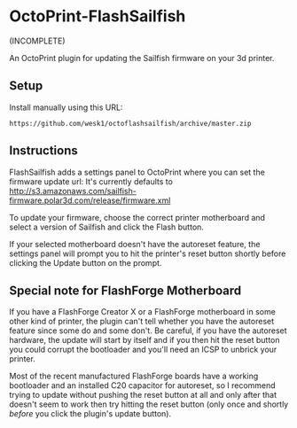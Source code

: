 # OctoPrint-FlashSailfish
(INCOMPLETE)

An OctoPrint plugin for updating the Sailfish firmware on your 3d printer.

## Setup

Install manually using this URL:

    https://github.com/wesk1/octoflashsailfish/archive/master.zip

## Instructions

FlashSailfish adds a settings panel to OctoPrint where you can set the firmware
update url: It's currently defaults to
http://s3.amazonaws.com/sailfish-firmware.polar3d.com/release/firmware.xml

To update your firmware, choose the correct printer motherboard and select a
version of Sailfish and click the Flash button.

If your selected motherboard doesn't have the autoreset feature, the settings
panel will prompt you to hit the printer's reset button shortly before clicking
the Update button on the prompt.

## Special note for FlashForge Motherboard

If you have a FlashForge Creator X or a FlashForge motherboard in some other
kind of printer, the plugin can't tell whether you have the autoreset feature
since some do and some don't.  Be careful, if you have the autoreset hardware,
the update will start by itself and if you then hit the reset button you could
corrupt the bootloader and you'll need an ICSP to unbrick your printer.

Most of the recent manufactured FlashForge boards have a working bootloader and
an installed C20 capacitor for autoreset, so I recommend trying to update
without pushing the reset button at all and only after that doesn't seem to work
then try hitting the reset button (only once and shortly *before* you click the
plugin's update button).
